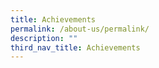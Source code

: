 ```yaml
---
title: Achievements
permalink: /about-us/permalink/
description: ""
third_nav_title: Achievements
---
```

